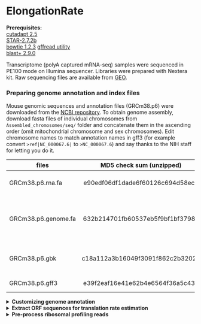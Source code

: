 # ElongationRate

**Prerequisites:**  
[cutadapt 2.5](https://cutadapt.readthedocs.io/en/stable/index.html)  
[STAR-2.7.2b](https://github.com/alexdobin/STAR)  
[bowtie 1.2.3](http://bowtie-bio.sourceforge.net/index.shtml)
[gffread utility](http://ccb.jhu.edu/software/stringtie/gff.shtml)  
[blast+ 2.9.0](https://blast.ncbi.nlm.nih.gov/)

Transcriptome (polyA captured mRNA-seq) samples were sequenced in PE100 mode on Illumina sequencer. Libraries were prepared with Nextera kit.
Raw sequencing files are available from [GEO]().

### Preparing genome annotation and index files
Mouse genomic sequences and annotation files (GRCm38.p6) were downloaded from the [NCBI repository](http://ftp.ncbi.nih.gov/genomes/M_musculus/). 
To obtain genome assembly, download fasta files of individual chromosomes from ```Assembled_chromosomes/seq/``` folder and concatenate them in the ascending order (omit mitochondrial chromosome and sex chromosomes). Edit chromosome names to match annotation names in gff3 (for example convert ```>ref|NC_000067.6|``` to ```>NC_000067.6```) and say thanks to the NIH staff for letting you do it.  

| files               | MD5 check sum (unzipped)         | Description                                               |
| ------------------- |:--------------------------------:| ----------------------------------------------------------|
| GRCm38.p6.rna.fa    | e90edf06df1dade6f60126c694d58ec6 | RNA in fasta format, coding + noncoding                   |
| GRCm38.p6.genome.fa | 632b214701fb60537eb5f9bf1bf37983 | Genome sequence (nuclear genome only, no sex chromosomes) |
| GRCm38.p6.gbk       | c18a112a3b16049f3091f862c2b32024 | RNA in gene bank format, coding + noncoding               |
| GRCm38.p6.gff3      | e39f2eaf16e41e62b4e6564f36a5c437 | Genome annotation                                         | 


<details><summary><b>Customizing genome annotation</b></summary>  

**Customize genome annotation**  
Annotation of extrachromosomal contigs and sex chromosomes was omitted. 'Gnomon' (Predicted) records from gff file were also omitted and only 'RefSeq' and 'BestRefSeq' (manually curated) kept. Perl and R scripts are included in the GitHub repository.   
```bash
Discard_extrachromosomal_annotation.pl GRCm38.p6.gff3 >GRCm38.p6.custom.gff
Discard_gnomon_annotation.pl >GRCm38.p6.Refseq.gff	# automatically takes GRCm38.p6.custom.gff as an input
```
**Remove non-coding RNA genes**, leave only coding genes with their mRNA, transcript, exon, and CDS children. Fix the gff annotation from previous script by matching gene coordinates with the childern coordinates (occured due to removal of Gnomon features).
```bash
Discard_noncoding_annotation.R
```

**Convert annotation from GFF3 to GTF format**  
```bash
gffread GRCm38.p6.Refseq.coding.gff -T -o GRCm38.p6.Refseq.coding.gtf
# -T          - convert gff/gtf
```
</details>


<details><summary><b>Extract ORF sequences for translation rate estimation</b></summary>  

**Fetch all mRNA records**  
Run ```mRNA_extractor.pl```. First, it takes ```GRCm38.p6.gbk``` and extracts all RefSeq records for every gene including CDS, 5UTR, 3UTR lengths and a sequence. Then, it selects the single RefSeq record as the longest isoform. Sometimes, the ORF lengths of two isoforms are equal, in that case the longest isoform is selected based on the UTR length with 5UTR taking precedence over 3UTR. The script also trims mRNAs by 100 nucleotides flanking CDS.  If 5UTR and/or 3UTR are shorter than 100 nt, it raises a "flag".  

```bash
 perl mRNA_extractor.pl /path/GRCm38.p6.gbk
 # creates an output file named temp3
```
Fill missing 5UTR and 3UTRs with genomic sequences in cases when they are shorter than 100 nt.  
```bash
perl mRNA_genome_filler.pl 
# requires requires temp3 from the previous step in the same folder
# outputs mRNA_100.fasta file
```

mRNA_100.fasta file contains transcripts that can share high degree of homology. It is beneficial to eliminate highly similar transcripts prior to engaging to the main ribo-seq analysis. Run nucleotide blast in all vs. all mode

```bash
# build a database with local sequences
makeblastdb -in mRNA_100.fasta -title "mRNA_100" -dbtype nucl
# blast all sequences against each other
blastn -task blastn -num_threads 4 -outfmt 6 -evalue 0.001 -db mRNA_100.fasta -query mRNA_100.fasta -out blast_result.txt   
```

Extract non-redundant genes from ```blast_result.txt```. Selected blast parameters are not very strict and often assign a good score to a pair of genes that are not too similar.   
```bash
BLASTNprocessor.pl blast_result.txt
# outputs mRNA_100uniq.fasta file
```
</details>

<details><summary><b>Pre-process ribosomal profiling reads</b></summary>  

**Table of custom index sequences used to multiplex libraries**  

| Index             | 8-nt barcode sequence   | Mice where it was used             |
| ------------------|:-----------------------:| -----------------------------------|
| Ribo-seq Index 1  | TCGCCTTA                |  19-month old mice                 |
| Ribo-seq Index 2  | CTAGTACG                |  19-month old mice                 |
| Ribo-seq Index 3  | TTCTGCCT                |  19-month old mice                 |
| Ribo-seq Index 4  | GCTCAGGA                |  19-month old mice                 | 
| Ribo-seq Index 5  | AGGAGTCC                |  19-month old mice                 |
| Ribo-seq Index 6  | CATGCCTA                |  19-month old mice                 |
| Ribo-seq Index 7  | GTAGAGAG                |  19-month old mice                 |
| Ribo-seq Index 8  | CCTCTCTG                |  19-month old mice                 |
| Ribo-seq Index 9  | AGCGTAGC                |  19-month old mice                 |
| Ribo-seq Index 10 | TCCTCTAC                |  19-month old mice                 |
| Ribo-seq Index 11 | CCTGAGAT                |  19-month old mice                 |
| Ribo-seq Index 11 | TAGCGAGT                |  19-month old mice                 |  



Libraries of 19-month old mice were prepared with custom 8-nt barcodes and sequenced at Novogene in 150 PE mode. Ribosomal footprints are short, therefore only the forward read file (R1) is needed and the R2 file can be discarded.  

```bash
cutadapt -u 1 -m 23 -a AGATCGGAAGAGCACACGTCT --discard-untrimmed
```


<\details>





<details><summary><b>Mapping ribosomal footprints to unique ORFs</b></summary>  
 
Build a Bowtie index out of ```mRNA_100uniq.fasta```  
```bash
bowtie-build  ./bowtie/genomes/mRNA_100uniq.fasta ./bowtie/Mouse_indices/mRNA_100uniq

```
 
<\details>
